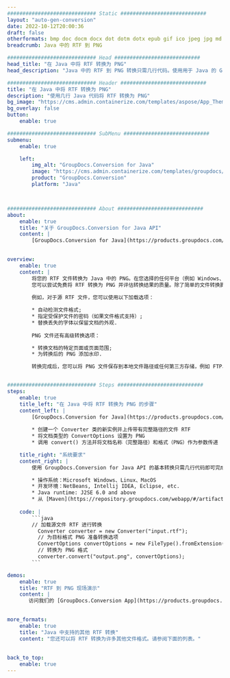 ```yaml
---
############################# Static ############################
layout: "auto-gen-conversion"
date: 2022-10-12T20:00:36
draft: false
otherformats: bmp doc docm docx dot dotm dotx epub gif ico jpeg jpg md odt ott pdf png psd rtf tex tif tiff txt xps
breadcrumb: Java 中的 RTF 到 PNG

############################# Head ############################
head_title: "在 Java 中将 RTF 转换为 PNG"
head_description: "Java 中的 RTF 到 PNG 转换只需几行代码。使用用于 Java 的 GroupDocs 文档转换 API 转换 160 多种文件格式"

############################# Header ############################
title: "在 Java 中将 RTF 转换为 PNG"
description: "使用几行 Java 代码将 RTF 转换为 PNG"
bg_image: "https://cms.admin.containerize.com/templates/aspose/App_Themes/V3/images/bg/header1.png"
bg_overlay: false
button:
    enable: true

############################# SubMenu ############################
submenu:
    enable: true

    left:
        img_alt: "GroupDocs.Conversion for Java"
        image: "https://cms.admin.containerize.com/templates/groupdocs/images/product-logos/90x90-noborder/groupdocs-conversion-java.png"
        product: "GroupDocs.Conversion"
        platform: "Java"



############################# About ############################
about:
    enable: true
    title: "关于 GroupDocs.Conversion for Java API"
    content: |
        [GroupDocs.Conversion for Java](https://products.groupdocs.com/conversion/java/) 是一种高级文件格式转换 API，用于在 Microsoft Office、OpenDocument、PDF、HTML、电子邮件、CAD 等流行图像和文档格式之间进行转换。只需几行代码即可完成更多工作。本机 API 会自动检测原始文档的格式，并提供许多选项来自定义转换后的文档。除了从文档中提取信息的功能外，它还默认支持将转换结果缓存到本地磁盘。但是，任何类型的缓存存储都可以通过实施适当的接口来支持 - Amazon S3、Dropbox、Google Drive、Windows Azure、Reddis 或任何其他接口。
    

overview:
    enable: true
    content: |
        将您的 RTF 文件转换为 Java 中的 PNG。在您选择的任何平台（例如 Windows、Linux、macOS）上，只需几行 Java 代码。
        您可以尝试免费将 RTF 转换为 PNG 并评估转换结果的质量。除了简单的文件转换脚本外，您还可以尝试更复杂的选项来加载 RTF 源文件并存储 PNG 输出。 
        
        例如，对于源 RTF 文件，您可以使用以下加载选项：

        * 自动检测文件格式;
        * 指定受保护文件的密码（如果文件格式支持）;
        * 替换丢失的字体以保留文档的外观.
        
        PNG 文件还有高级转换选项：

        * 转换文档的特定页面或页面范围;
        * 为转换后的 PNG 添加水印.

        转换完成后，您可以将 PNG 文件保存到本地文件路径或任何第三方存储，例如 FTP、Amazon S3、Google Drive、Dropbox 等。请注意 - 转换 RTF到 PNG，您不需要安装任何额外的软件，例如 MS Office、Open Office、Adobe Acrobat Reader 等。


############################# Steps ############################
steps:
    enable: true
    title_left: "在 Java 中将 RTF 转换为 PNG 的步骤"
    content_left: |
        [GroupDocs.Conversion for Java](https://products.groupdocs.com/conversion/java/) 允许开发人员使用几行代码轻松地将 RTF 文件转换为 PNG。
        
        * 创建一个 Converter 类的新实例并上传带有完整路径的文件 RTF
        * 将文档类型的 ConvertOptions 设置为 PNG
        * 调用 convert() 方法并将文档名称（完整路径）和格式（PNG）作为参数传递

    title_right: "系统要求"
    content_right: |
        使用 GroupDocs.Conversion for Java API 的基本转换只需几行代码即可完成。所有主要平台和操作系统都支持我们的 API。在执行以下代码之前，请确保您的系统上安装了以下先决条件。

        * 操作系统：Microsoft Windows、Linux、MacOS
        * 开发环境：NetBeans, Intellij IDEA, Eclipse, etc.
        * Java runtime: J2SE 6.0 and above
        * 从 [Maven](https://repository.groupdocs.com/webapp/#/artifacts/browse/tree/General/repo/com/groupdocs/groupdocs-conversion) 获取最新的 GroupDocs.Conversion for Java
         
    code: |
        ```java    
        // 加载源文件 RTF 进行转换
          Converter converter = new Converter("input.rtf");
          // 为目标格式 PNG 准备转换选项
          ConvertOptions convertOptions = new FileType().fromExtension("png").getConvertOptions();
          // 转换为 PNG 格式
          converter.convert("output.png", convertOptions);
        ```

demos:
    enable: true
    title: "RTF 到 PNG 现场演示"
    content: |
       访问我们的 [GroupDocs.Conversion App](https://products.groupdocs.app/conversion/family) 网站并立即尝试 RTF 到 PNG 转换。免费演示具有以下好处
          

more_formats:
    enable: true
    title: "Java 中支持的其他 RTF 转换"
    content: "您还可以将 RTF 转换为许多其他文件格式。请参阅下面的列表。"
       
       
back_to_top:
    enable: true
---
```


